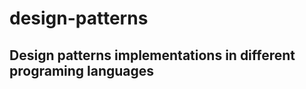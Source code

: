 design-patterns
===============

Design patterns implementations in different programing languages
------------------------------------------------------------------
